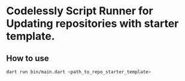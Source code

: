 # Codelessly Script Runner for Updating repositories with starter template.

## How to use

```bash
dart run bin/main.dart <path_to_repo_starter_template>
```